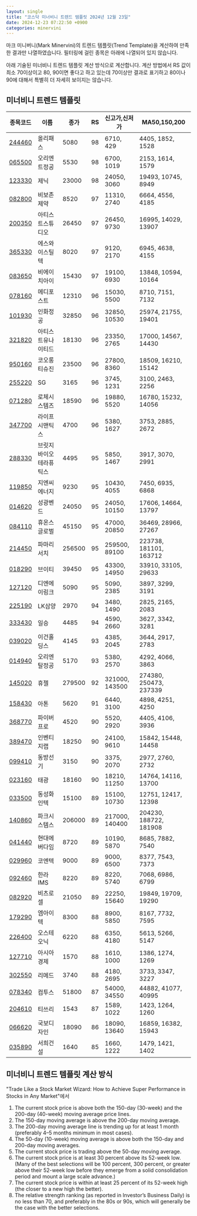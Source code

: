 ```yaml
---
layout: single
title: "코스닥 미너비니 트렌드 템플릿 2024년 12월 23일"
date: 2024-12-23 07:22:50 +0900
categories: minervini
---
```

마크 미니버니(Mark Minervini)의 트렌드 템플릿(Trend Template)을 계산하여 만족한 결과만 나열하였습니다. 필터링에 걸린 종목은 아래에 나열되어 있지 않습니다.

아래 기술된 미너비니 트렌드 템플릿 계산 방식으로 계산합니다. 계산 방법에서 RS 값이 최소 70이상이고 80, 90이면 좋다고 하고 있는데 70이상만 결과로 표기하고 80이나 90에 대해서 특별히 더 자세히 보이지는 않습니다.

## 미너비니 트렌드 템플릿

|종목코드|이름|종가|RS|신고가,신저가|MA50,150,200|
|------|---|---|--|---------|------------|
|[244460](https://finance.daum.net/quotes/A244460)|올리패스|5080|98|6710, 429|4405, 1852, 1528|
|[065500](https://finance.daum.net/quotes/A065500)|오리엔트정공|5530|98|6700, 1019|2153, 1614, 1579|
|[123330](https://finance.daum.net/quotes/A123330)|제닉|23000|98|24050, 3060|19493, 10745, 8949|
|[082800](https://finance.daum.net/quotes/A082800)|비보존 제약|8520|97|11310, 2740|6664, 4556, 4185|
|[200350](https://finance.daum.net/quotes/A200350)|아티스트스튜디오|26450|97|26450, 9730|16995, 14029, 13907|
|[365330](https://finance.daum.net/quotes/A365330)|에스와이스틸텍|8020|97|9120, 2170|6945, 4638, 4155|
|[083650](https://finance.daum.net/quotes/A083650)|비에이치아이|15430|97|19100, 6930|13848, 10594, 10164|
|[078160](https://finance.daum.net/quotes/A078160)|메디포스트|12310|96|15030, 5500|8710, 7151, 7132|
|[101930](https://finance.daum.net/quotes/A101930)|인화정공|32850|96|32850, 10530|25974, 21755, 19401|
|[321820](https://finance.daum.net/quotes/A321820)|아티스트유나이티드|18130|96|23350, 2765|17000, 14567, 14430|
|[950160](https://finance.daum.net/quotes/A950160)|코오롱티슈진|23500|96|27800, 8360|18509, 16210, 15142|
|[255220](https://finance.daum.net/quotes/A255220)|SG|3165|96|3745, 1231|3100, 2463, 2256|
|[071280](https://finance.daum.net/quotes/A071280)|로체시스템즈|18590|96|19880, 5520|16780, 15232, 14056|
|[347700](https://finance.daum.net/quotes/A347700)|라이프시맨틱스|4700|96|5380, 1627|3753, 2885, 2672|
|[288330](https://finance.daum.net/quotes/A288330)|브릿지바이오테라퓨틱스|4495|95|5850, 1467|3917, 3070, 2991|
|[119850](https://finance.daum.net/quotes/A119850)|지엔씨에너지|9230|95|10430, 4055|7450, 6935, 6868|
|[014620](https://finance.daum.net/quotes/A014620)|성광벤드|24050|95|24050, 10150|17606, 14664, 13797|
|[084110](https://finance.daum.net/quotes/A084110)|휴온스글로벌|45150|95|47000, 20850|36469, 28966, 27267|
|[214450](https://finance.daum.net/quotes/A214450)|파마리서치|256500|95|259500, 89100|223738, 181101, 163712|
|[018290](https://finance.daum.net/quotes/A018290)|브이티|39450|95|43300, 14950|33910, 33105, 29633|
|[127120](https://finance.daum.net/quotes/A127120)|디엔에이링크|5090|95|5090, 2385|3897, 3299, 3191|
|[225190](https://finance.daum.net/quotes/A225190)|LK삼양|2970|94|3480, 1490|2825, 2165, 2083|
|[333430](https://finance.daum.net/quotes/A333430)|일승|4485|94|4590, 2660|3627, 3342, 3281|
|[039020](https://finance.daum.net/quotes/A039020)|이건홀딩스|4145|93|4385, 2045|3644, 2917, 2783|
|[014940](https://finance.daum.net/quotes/A014940)|오리엔탈정공|5170|93|5380, 2570|4292, 4066, 3863|
|[145020](https://finance.daum.net/quotes/A145020)|휴젤|279500|92|321000, 143500|274380, 250473, 237339|
|[158430](https://finance.daum.net/quotes/A158430)|아톤|5620|91|6440, 3100|4898, 4251, 4250|
|[368770](https://finance.daum.net/quotes/A368770)|파이버프로|4520|90|5520, 2920|4405, 4106, 3936|
|[389470](https://finance.daum.net/quotes/A389470)|인벤티지랩|18250|90|24100, 9610|15842, 15448, 14458|
|[099410](https://finance.daum.net/quotes/A099410)|동방선기|3150|90|3375, 2070|2977, 2760, 2732|
|[023160](https://finance.daum.net/quotes/A023160)|태광|18160|90|18210, 11250|14764, 14116, 13700|
|[033500](https://finance.daum.net/quotes/A033500)|동성화인텍|15100|89|15100, 10730|12751, 12417, 12398|
|[140860](https://finance.daum.net/quotes/A140860)|파크시스템스|206000|89|217000, 140400|204230, 188722, 181908|
|[041440](https://finance.daum.net/quotes/A041440)|현대에버다임|8720|89|10190, 5870|8685, 7882, 7540|
|[029960](https://finance.daum.net/quotes/A029960)|코엔텍|9000|89|9000, 6500|8377, 7543, 7373|
|[092460](https://finance.daum.net/quotes/A092460)|한라IMS|8220|89|8220, 5740|7068, 6986, 6799|
|[082920](https://finance.daum.net/quotes/A082920)|비츠로셀|21050|89|22250, 15640|19849, 19709, 19290|
|[179290](https://finance.daum.net/quotes/A179290)|엠아이텍|8300|88|8900, 5850|8167, 7732, 7595|
|[226400](https://finance.daum.net/quotes/A226400)|오스테오닉|6220|88|6350, 4180|5613, 5266, 5147|
|[127710](https://finance.daum.net/quotes/A127710)|아시아경제|1570|88|1610, 1000|1386, 1274, 1269|
|[302550](https://finance.daum.net/quotes/A302550)|리메드|3740|88|4180, 2695|3733, 3347, 3227|
|[078340](https://finance.daum.net/quotes/A078340)|컴투스|51800|87|54000, 34550|44882, 41077, 40995|
|[204610](https://finance.daum.net/quotes/A204610)|티쓰리|1543|87|1589, 1022|1423, 1264, 1260|
|[066620](https://finance.daum.net/quotes/A066620)|국보디자인|18090|86|18090, 13640|16859, 16382, 15943|
|[035890](https://finance.daum.net/quotes/A035890)|서희건설|1640|85|1660, 1222|1479, 1421, 1402|

## 미너비니 트렌드 템플릿 계산 방식

"Trade Like a Stock Market Wizard: How to Achieve Super Performance in Stocks in Any Market"에서

 1. The current stock price is above both the 150-day (30-week) and the 200-day (40-week) moving average price lines.
 1. The 150-day moving average is above the 200-day moving average.
 1. The 200-day moving average line is trending up for at least 1 month (preferably 4–5 months minimum in most cases).
 1. The 50-day (10-week) moving average is above both the 150-day and 200-day moving averages.
 1. The current stock price is trading above the 50-day moving average.
 1. The current stock price is at least 30 percent above its 52-week low. (Many of the best selections will be 100 percent, 300 percent, or greater above their 52-week low before they emerge from a solid consolidation period and mount a large scale advance.)
 1. The current stock price is within at least 25 percent of its 52-week high (the closer to a new high the better).
 1. The relative strength ranking (as reported in Investor’s Business Daily) is no less than 70, and preferably in the 80s or 90s, which will generally be the case with the better selections.
